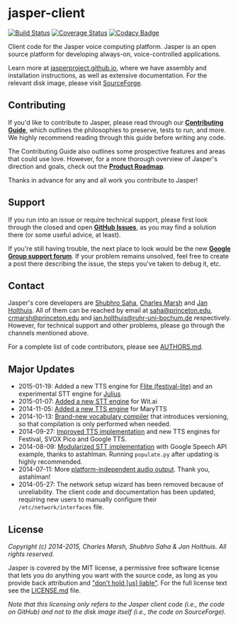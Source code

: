 jasper-client
=============

[![Build Status](https://travis-ci.org/jasperproject/jasper-client.svg?branch=master)](https://travis-ci.org/jasperproject/jasper-client) [![Coverage Status](https://img.shields.io/coveralls/jasperproject/jasper-client.svg)](https://coveralls.io/r/jasperproject/jasper-client) [![Codacy Badge](https://www.codacy.com/project/badge/3a50e1bc2261419894d76b7e2c1ac694)](https://www.codacy.com/app/jasperproject/jasper-client)

Client code for the Jasper voice computing platform. Jasper is an open source platform for developing always-on, voice-controlled applications.

Learn more at [jasperproject.github.io](http://jasperproject.github.io/), where we have assembly and installation instructions, as well as extensive documentation. For the relevant disk image, please visit [SourceForge](http://sourceforge.net/projects/jasperproject/).

## Contributing

If you'd like to contribute to Jasper, please read through our **[Contributing Guide](CONTRIBUTING.md)**, which outlines the philosophies to preserve, tests to run, and more. We highly recommend reading through this guide before writing any code.

The Contributing Guide also outlines some prospective features and areas that could use love. However, for a more thorough overview of Jasper's direction and goals, check out the **[Product Roadmap](https://github.com/jasperproject/jasper-client/wiki/Roadmap)**.

Thanks in advance for any and all work you contribute to Jasper!

## Support

If you run into an issue or require technical support, please first look through the closed and open **[GitHub Issues](https://github.com/jasperproject/jasper-client/issues)**, as you may find a solution there (or some useful advice, at least).

If you're still having trouble, the next place to look would be the new **[Google Group support forum](https://groups.google.com/forum/#!forum/jasper-support-forum)**. If your problem remains unsolved, feel free to create a post there describing the issue, the steps you've taken to debug it, etc.

## Contact

Jasper's core developers are [Shubhro Saha](http://www.shubhro.com), [Charles Marsh](http://www.crmarsh.com) and [Jan Holthuis](http://homepage.ruhr-uni-bochum.de/Jan.Holthuis/).  All of them can be reached by email at [saha@princeton.edu](mailto:saha@princeton.edu), [crmarsh@princeton.edu](mailto:crmarsh@princeton.edu) and [jan.holthuis@ruhr-uni-bochum.de](mailto:jan.holthuis@ruhr-uni-bochum.de) respectively. However, for technical support and other problems, please go through the channels mentioned above.

For a complete list of code contributors, please see [AUTHORS.md](AUTHORS.md).

## Major Updates
- 2015-01-19: Added a new TTS engine for [Flite (festival-lite)](https://github.com/jasperproject/jasper-client/pull/286) and an experimental STT engine for [Julius ](https://github.com/jasperproject/jasper-client/pull/285)
- 2015-01-07: [Added a new STT engine](https://github.com/jasperproject/jasper-client/pull/229) for Wit.ai
- 2014-11-05: [Added a new TTS engine](https://github.com/jasperproject/jasper-client/pull/229) for MaryTTS
- 2014-10-13: [Brand-new vocabulary compiler](https://github.com/jasperproject/jasper-client/pull/181) that introduces versioning, so that compilation is only performed when needed.
- 2014-09-27: [Improved TTS implementation](https://github.com/jasperproject/jasper-client/pull/155) and new TTS engines for Festival, SVOX Pico and Google TTS.
- 2014-08-09: [Modularized STT implementation](https://github.com/jasperproject/jasper-client/pull/118) with Google Speech API example, thanks to astahlman. Running `populate.py` after updating is highly recommended.
- 2014-07-11: More [platform-independent audio output](https://github.com/jasperproject/jasper-client/pull/100). Thank you, astahlman!
- 2014-05-27: The network setup wizard has been removed because of unreliability. The client code and documentation has been updated, requiring new users to manually configure their `/etc/network/interfaces` file.

## License

*Copyright (c) 2014-2015, Charles Marsh, Shubhro Saha & Jan Holthuis. All rights reserved.*

Jasper is covered by the MIT license, a permissive free software license that lets you do anything you want with the source code, as long as you provide back attribution and ["don't hold \[us\] liable"](http://choosealicense.com). For the full license text see the [LICENSE.md](LICENSE.md) file.

*Note that this licensing only refers to the Jasper client code (i.e.,  the code on GitHub) and not to the disk image itself (i.e., the code on SourceForge).*
